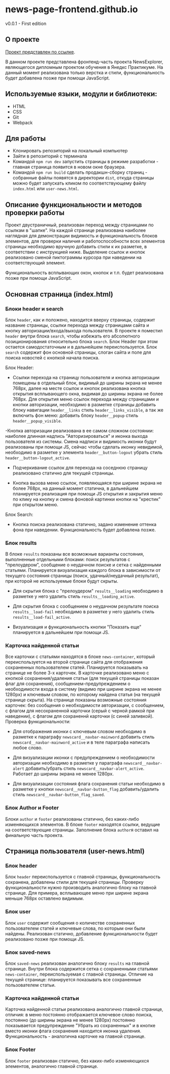 # news-page-frontend.github.io

v0.0.1 - First edition

## О проекте

[Проект представлен по ссылке](https://github.com/Konovaly4/news-page-frontend.github.io"). 

В данном проекте представлена фронтенд-часть проекта NewsExplorer, являющегося дипломным проектом обучения в Янедкс Практикуме. На данный момент реализована только верстка и стили, функциональность будет добавлена позже при помощи JavaScript.

## Используемые языки, модули и библиотеки:

- HTML
- CSS
- Git
- Webpack

## Для работы

- Клонировать репозиторий на локальный компьютер
- Зайти в репозиторий с терминала
- Командой `npm run dev` запустить страницы в режиме разработки - главная страница появится в новом окне браузера.
- Командой `npm run build` сделать продакшн-сборку страниц - собранные файлы появятся в директории `dist`, откуда страницы можно будет запускать кликом по соответствующему файлу `index.html` или `user-news.html`.

## Описание функциональности и методов проверки работы

Проект двустраничный, реализован переход между страницами по ссылкам в "шапке". На каждой странице реализована наиболее наглядная для демонстрации видимость и функциональность блоков элементов, для проверки наличия и работоспособности всех элементов страницы необходимо вручную добавить стили к их разметке, в соответствии с инструкцией ниже. Выделение ссылок и кнопок реализовано сменой пиктограммы курсора при наведении на соответствующий элемент.

Функциональность всплывающих окон, кнопок и т.п. будет реализована позже при помощи JavaScript.

## Основная страница (index.html)

### Блоки header и search

Блок `header`, как и положено, находится вверху страницы, содержит название страницы, ссылки перехода между страницами сайта и кнопку авторизации/входа/выхода пользователя. В проекте я поместил `header` внутри блока `search`, чтобы избежать его абсолютного позиционирования относительно блока `search`. Блок Header при этом остается самодостаточным и в дальнейшем переиспользуется. Блок `search` содержит фон основной страницы, слоган сайта и поле для поиска новостей с кнопкой начала поиска.

Блок Header:

- Ссылки перехода на страницу пользователя и кнопка авторизации помещены в отдельный блок, видимый до ширины экрана не менее 768рх, далее на месте ссылок и кнопок реализована кнопка открытия всплывающего окна, видимая до ширины экрана не более 768рх. Для открытия меню ссылок перехода между страницами и кнопки авторизации, необходимо в разметке страницы добавить блоку навигации `header__links` стиль `header__links_visible`, а так же включить фон меню: добавить блоку `header__popup` стиль `header__popup_visible`.

-Кнопка авторизации реализована в ее самом сложном состоянии: наиболее длинная надпись "Авторизироваться" и иконка выхода пользователя из системы. Смена надписи и видимость иконки будут реализованы при помощи JS, сейчас чтобы сделать иконку невидимой, необходимо в разметке у элемента `header__button-logout` убрать стиль `header__button-logout_active`.

- Подчеркивание ссылок для перехода на соседнюю страницу реализовано статично для текущей страницы.

- Кнопка вызова меню ссылок, появляющаяся при ширине экрана не более 768рх, на данный момент статична, в дальнейшем планируется реализация при помощи JS открытия и закрытия меню по клику на кнопку и смена фоновой картинки кнопки на "крестик" при открытом меню.

Блок Search:

- Кнопка поиска реализована статично, задано изменение оттенка фона при наведении. Функциональность будет добавлена позже.

### Блок results

В блоке `results` показаны все возможные варианты состояния, выполненные отдельными блоками: поиск результатов с "прелоудером", сообщение о неудачном поиске и сетка с найденными статьями. Планируется визуализация каждого блока в зависимости от текущего состояния страницы (поиск, удачный/неудачный результат), при которой не используемые блоки будут скрыты.

- Для скрытия блока с "прелоудером" `results__loading` необходимо в разметке у него удалить стиль `results__loading_active`.

- Для скрытия блока с сообщением о неудачном результате поиска `results__load-fail` необходимо в разметке у него удалить стиль `results__load-fail_active`.

- Визуализация и функциональность кнопки "Показать еще" планируется в дальнейшем при помощи JS.

### Карточка найденной статьи

Все карточки с статьями находятся в блоке `news-container`, который переиспользуется на второй странице сайта для отображения сохраненных пользователем статей. Планируется показывать на странице не более 3-х карточек. В карточке реализовано меню с кнопкой сохранения/удаления статьи (для текущей страницы показан флаг для сохранения), сообщением-предупреждением о необходимости входа в систему (видимо при ширине экрана не менее 1280рх) и ключевым словом, по которому найдена статья (на текущей странице скрыта). На странице показаны возможные состояния карточек: без сообщения о необходимости авторизации, с сообщением, с флагом для несохраненной карточки (серый с черной рамкой при наведении), с флагом для сохраненнй карточки (с синей заливкой).
Проверка функциональности:

- Для отображения иконки с ключевым словом необходимо в разметке к параграфу `newscard__navbar-mainword` добавить стиль `newscard__navbar-mainword_active` и в теле параграфа написать любое слово.

- Для визуализации иконки с предупреждением о необходимости авторизации необходимо в разметке у параграфа `newscard__navbar-alert` добавить/убрать стиль `newscard__navbar-alert_active`. Работает до ширины экрана не менее 1280рх.

- Для визуализации состояния флага сохранения статьи необходимо в разметке у кнопки `newscard__navbar-button_flag` добавить/удалить стиль `newscard__navbar-button_flag_saved`.

### Блок Author и Footer

Блоки `author` и `footer` реализованы статично, без каких-либо изменяющихся элементов. В блоке `footer` находятся ссылки, ведущие на соответствующие страницы. Заполнение блока `author`я оставил на финальную часть проекта.


## Страница пользователя (user-news.html)

### Блок header

Блок `header` переиспользуется с главной страницы, функциональность сохранена, добавлены стили для текущей страницы. Проверку функциональности нужно производить аналогично блоку на главной странице. Для примера, всплывающее меню при ширине экрана меньше 768рх оставлено видимым.

### Блок user

Блок `user` содержит сообщения о количестве сохраненных пользователем статей и ключевые слова, по которым они были найдены. Реализован статично, добавление функциональности будет реализовано позже при помощи JS.

### Блок saved-news

Блок `saved-news` реализован аналогично блоку `results` на главной странице. Внутри блока содержится сетка с сохраненными статьями `news-container`, переиспользуемая с главной страницы. Отличие на текущей странице: планируется показывать все сохраненные пользователем статьи.

### Карточка найденной статьи

Карточка найденной статьи реализована аналогично главной странице, отличия: в меню постоянно отображается ключевое слово поиска, постоянно (до ширины экрана не менее 1280рх) постоянно показывается предупреждение "Убрать из сохраненных" и в кнопке вместо иконки флага сохранения находится иконка удаления. Функциональность - аналогична карточке на главной странице.

### Блок Footer

Блок `footer` реализован статично, без каких-либо изменяющихся элементов, аналогично главной странице.



